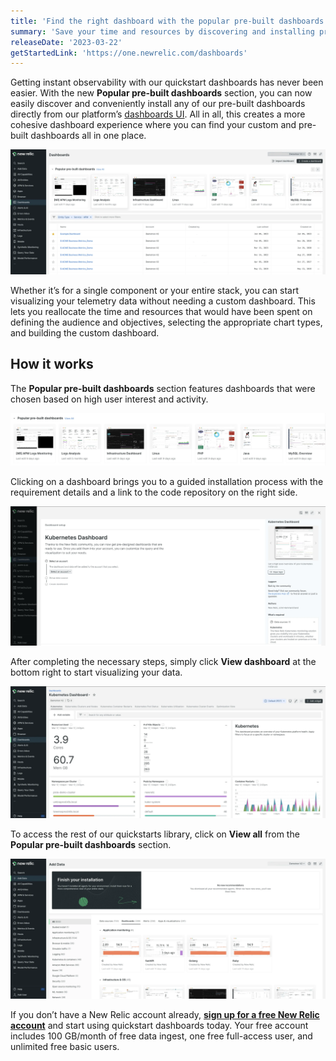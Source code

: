```yaml
---
title: 'Find the right dashboard with the popular pre-built dashboards section'
summary: 'Save your time and resources by discovering and installing pre-built dashboards directly from the New Relic platform’s dashboards UI'
releaseDate: '2023-03-22'
getStartedLink: 'https://one.newrelic.com/dashboards'
---
```


Getting instant observability with our quickstart dashboards has never been easier. With the new **Popular pre-built dashboards** section, you can now easily discover and conveniently install any of our pre-built dashboards directly from our platform’s [dashboards UI](https://one.newrelic.com/dashboards). All in all, this creates a more cohesive dashboard experience where you can find your custom and pre-built dashboards all in one place.

![The updated dashboards UI with the new popular pre-built dashboards section at the top](./images/Dashboards_UI.webp "A screenshot that shows the updated dashboards UI with the new popular pre-built dashboards section at the top.")

Whether it’s for a single component or your entire stack, you can start visualizing your telemetry data without needing a custom dashboard. This lets you reallocate the time and resources that would have been spent on defining the audience and objectives, selecting the appropriate chart types, and building the custom dashboard.

## How it works

The **Popular pre-built dashboards** section features dashboards that were chosen based on high user interest and activity.

![The new Popular pre-built dashboards section.](./images/Recommended_Quickstarts_Section.webp "A screenshot that shows the new Popular pre-built dashboards section.")

Clicking on a dashboard brings you to a guided installation process with the requirement details and a link to the code repository on the right side. 

![Guided installation process for a quickstart dashboard.](./images/Quickstart_Install.webp "A screenshot that shows the guided installation process for a quickstart dashboard.")

After completing the necessary steps, simply click **View dashboard** at the bottom right to start visualizing your data.

![Example of a quickstart dashboard (Kubernetes).](./images/K8_Dashboard.webp "A screenshot that shows the quickstart dashboard for Kubernetes.")

To access the rest of our quickstarts library, click on **View all** from the **Popular pre-built dashboards** section.

![Clicking "View all" leads you to our quickstart dashboard library.](./images/All_Quickstarts.webp "A screenshot that shows where the rest of the quickstart dashboards can be found.")

If you don’t have a New Relic account already, [**sign up for a free New Relic account**](https://newrelic.com/signup) and start using quickstart dashboards today. Your free account includes 100 GB/month of free data ingest, one free full-access user, and unlimited free basic users.
